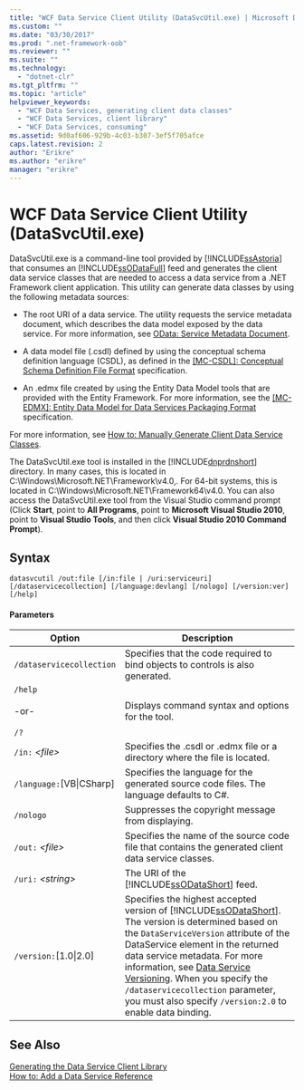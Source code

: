 ```yaml
---
title: "WCF Data Service Client Utility (DataSvcUtil.exe) | Microsoft Docs"
ms.custom: ""
ms.date: "03/30/2017"
ms.prod: ".net-framework-oob"
ms.reviewer: ""
ms.suite: ""
ms.technology: 
  - "dotnet-clr"
ms.tgt_pltfrm: ""
ms.topic: "article"
helpviewer_keywords: 
  - "WCF Data Services, generating client data classes"
  - "WCF Data Services, client library"
  - "WCF Data Services, consuming"
ms.assetid: 9d0af606-929b-4c03-b307-3ef5f705afce
caps.latest.revision: 2
author: "Erikre"
ms.author: "erikre"
manager: "erikre"
---
```

# WCF Data Service Client Utility (DataSvcUtil.exe)
DataSvcUtil.exe is a command-line tool provided by [!INCLUDE[ssAstoria](../../../../includes/ssastoria-md.md)] that consumes an [!INCLUDE[ssODataFull](../../../../includes/ssodatafull-md.md)] feed and generates the client data service classes that are needed to access a data service from a .NET Framework client application. This utility can generate data classes by using the following metadata sources:  
  
-   The root URI of a data service. The utility requests the service metadata document, which describes the data model exposed by the data service. For more information, see [OData: Service Metadata Document](http://go.microsoft.com/fwlink/?LinkId=186070).  
  
-   A data model file (.csdl) defined by using the conceptual schema definition language (CSDL), as defined in the [\[MC-CSDL\]: Conceptual Schema Definition File Format](http://go.microsoft.com/fwlink/?LinkID=159072) specification.  
  
-   An .edmx file created by using the Entity Data Model tools that are provided with the Entity Framework. For more information, see the [\[MC-EDMX\]: Entity Data Model for Data Services Packaging Format](http://go.microsoft.com/fwlink/?LinkID=178833) specification.  
  
 For more information, see [How to: Manually Generate Client Data Service Classes](../../../../docs/framework/data/wcf/how-to-manually-generate-client-data-service-classes-wcf-data-services.md).  
  
 The DataSvcUtil.exe tool is installed in the [!INCLUDE[dnprdnshort](../../../../includes/dnprdnshort-md.md)] directory. In many cases, this is located in C:\Windows\Microsoft.NET\Framework\v4.0,. For 64-bit systems, this is located in C:\Windows\Microsoft.NET\Framework64\v4.0. You can also access the DataSvcUtil.exe tool from the Visual Studio command prompt (Click **Start**, point to **All Programs**, point to **Microsoft Visual Studio 2010**, point to **Visual Studio Tools**, and then click **Visual Studio 2010 Command Prompt**).  
  
## Syntax  
  
```  
datasvcutil /out:file [/in:file | /uri:serviceuri] [/dataservicecollection] [/language:devlang] [/nologo] [/version:ver] [/help]  
```  
  
#### Parameters  
  
|Option|Description|  
|------------|-----------------|  
|`/dataservicecollection`|Specifies that the code required to bind objects to controls is also generated.|  
|`/help`<br /><br /> -or-<br /><br /> `/?`|Displays command syntax and options for the tool.|  
|`/in:` *\<file>*|Specifies the .csdl or .edmx file or a directory where the file is located.|  
|`/language:`[VB&#124;CSharp]|Specifies the language for the generated source code files. The language defaults to C#.|  
|`/nologo`|Suppresses the copyright message from displaying.|  
|`/out:` *\<file>*|Specifies the name of the source code file that contains the generated client data service classes.|  
|`/uri:` *\<string>*|The URI of the [!INCLUDE[ssODataShort](../../../../includes/ssodatashort-md.md)] feed.|  
|`/version:`[1.0&#124;2.0]|Specifies the highest accepted version of [!INCLUDE[ssODataShort](../../../../includes/ssodatashort-md.md)]. The version is determined based on the `DataServiceVersion` attribute of the DataService element in the returned data service metadata. For more information, see [Data Service Versioning](../../../../docs/framework/data/wcf/data-service-versioning-wcf-data-services.md). When you specify the `/dataservicecollection` parameter, you must also specify `/version:2.0` to enable data binding.|  
  
## See Also  
 [Generating the Data Service Client Library](../../../../docs/framework/data/wcf/generating-the-data-service-client-library-wcf-data-services.md)   
 [How to: Add a Data Service Reference](../../../../docs/framework/data/wcf/how-to-add-a-data-service-reference-wcf-data-services.md)
